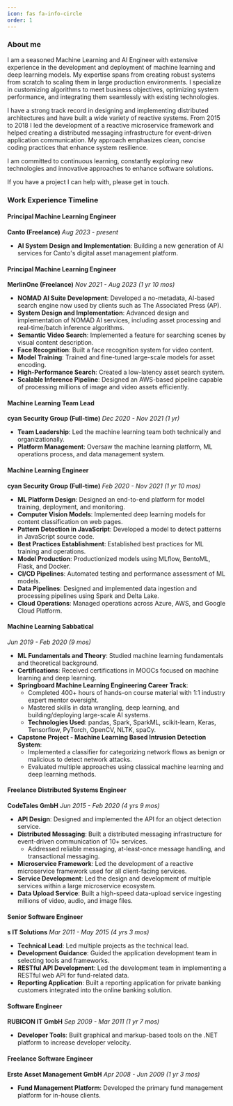 ```yaml
---
icon: fas fa-info-circle
order: 1
---
```


### About me

I am a seasoned Machine Learning and AI Engineer with extensive experience in the development and deployment of machine learning and deep learning models. My expertise spans from creating robust systems from scratch to scaling them in large production environments. 
I specialize in customizing algorithms to meet business objectives, optimizing system performance, and integrating them seamlessly with existing technologies.

I have a strong track record in designing and implementing distributed architectures and have built a wide variety of reactive systems. From 2015 to 2018 I led the development of a reactive microservice framework and helped creating a distributed messaging infrastructure for event-driven application communication. 
My approach emphasizes clean, concise coding practices that enhance system resilience.

I am committed to continuous learning, constantly exploring new technologies and innovative approaches to enhance software solutions. 

If you have a project I can help with, please get in touch.

### Work Experience Timeline

#### **Principal Machine Learning Engineer**
**Canto (Freelance)**
*Aug 2023 - present*

- **AI System Design and Implementation**: Building a new generation of AI services for Canto's digital asset management platform. 

#### **Principal Machine Learning Engineer**
**MerlinOne (Freelance)**
*Nov 2021 - Aug 2023 (1 yr 10 mos)*

- **NOMAD AI Suite Development**: Developed a no-metadata, AI-based search engine now used by clients such as The Associated Press (AP).
- **System Design and Implementation**: Advanced design and implementation of NOMAD AI services, including asset processing and real-time/batch inference algorithms.
- **Semantic Video Search**: Implemented a feature for searching scenes by visual content description.
- **Face Recognition**: Built a face recognition system for video content.
- **Model Training**: Trained and fine-tuned large-scale models for asset encoding.
- **High-Performance Search**: Created a low-latency asset search system.
- **Scalable Inference Pipeline**: Designed an AWS-based pipeline capable of processing millions of image and video assets efficiently.

#### **Machine Learning Team Lead**
**cyan Security Group (Full-time)**
*Dec 2020 - Nov 2021 (1 yr)*

- **Team Leadership**: Led the machine learning team both technically and organizationally.
- **Platform Management**: Oversaw the machine learning platform, ML operations process, and data management system.

#### **Machine Learning Engineer**
**cyan Security Group (Full-time)**
*Feb 2020 - Nov 2021 (1 yr 10 mos)*

- **ML Platform Design**: Designed an end-to-end platform for model training, deployment, and monitoring.
- **Computer Vision Models**: Implemented deep learning models for content classification on web pages.
- **Pattern Detection in JavaScript**: Developed a model to detect patterns in JavaScript source code.
- **Best Practices Establishment**: Established best practices for ML training and operations.
- **Model Production**: Productionized models using MLflow, BentoML, Flask, and Docker.
- **CI/CD Pipelines**: Automated testing and performance assessment of ML models.
- **Data Pipelines**: Designed and implemented data ingestion and processing pipelines using Spark and Delta Lake.
- **Cloud Operations**: Managed operations across Azure, AWS, and Google Cloud Platform.

#### **Machine Learning Sabbatical**
*Jun 2019 - Feb 2020 (9 mos)*

- **ML Fundamentals and Theory**: Studied machine learning fundamentals and theoretical background.
- **Certifications**: Received certifications in MOOCs focused on machine learning and deep learning.
- **Springboard Machine Learning Engineering Career Track**:
  - Completed 400+ hours of hands-on course material with 1:1 industry expert mentor oversight.
  - Mastered skills in data wrangling, deep learning, and building/deploying large-scale AI systems.
  - **Technologies Used**: pandas, Spark, SparkML, scikit-learn, Keras, Tensorflow, PyTorch, OpenCV, NLTK, spaCy.
- **Capstone Project - Machine Learning Based Intrusion Detection System**:
  - Implemented a classifier for categorizing network flows as benign or malicious to detect network attacks.
  - Evaluated multiple approaches using classical machine learning and deep learning methods.

#### **Freelance Distributed Systems Engineer**
**CodeTales GmbH**
*Jun 2015 - Feb 2020 (4 yrs 9 mos)*

- **API Design**: Designed and implemented the API for an object detection service.
- **Distributed Messaging**: Built a distributed messaging infrastructure for event-driven communication of 10+ services.
  - Addressed reliable messaging, at-least-once message handling, and transactional messaging.
- **Microservice Framework**: Led the development of a reactive microservice framework used for all client-facing services.
- **Service Development**: Led the design and development of multiple services within a large microservice ecosystem.
- **Data Upload Service**: Built a high-speed data-upload service ingesting millions of video, audio, and image files.

#### **Senior Software Engineer**
**s IT Solutions**
*Mar 2011 - May 2015 (4 yrs 3 mos)*

- **Technical Lead**: Led multiple projects as the technical lead.
- **Development Guidance**: Guided the application development team in selecting tools and frameworks.
- **RESTful API Development**: Led the development team in implementing a RESTful web API for fund-related data.
- **Reporting Application**: Built a reporting application for private banking customers integrated into the online banking solution.

#### **Software Engineer**
**RUBICON IT GmbH**
*Sep 2009 - Mar 2011 (1 yr 7 mos)*

- **Developer Tools**: Built graphical and markup-based tools on the .NET platform to increase developer velocity.

#### **Freelance Software Engineer**
**Erste Asset Management GmbH**
*Apr 2008 - Jun 2009 (1 yr 3 mos)*

- **Fund Management Platform**: Developed the primary fund management platform for in-house clients.

